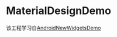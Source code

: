 # MaterialDesignDemo
该工程学习自[AndroidNewWidgetsDemo](https://github.com/opengit/AndroidNewWidgetsDemo)
